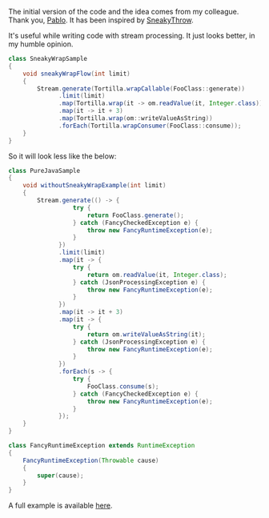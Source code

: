 The initial version of the code and the idea comes from my colleague.
Thank you, [Pablo](https://github.com/pablocrossa).
It has been inspired by [SneakyThrow](https://projectlombok.org/features/SneakyThrows). 

It's useful while writing code with stream processing. It just looks better, in my humble opinion.

```java
class SneakyWrapSample
{
    void sneakyWrapFlow(int limit)
    {
        Stream.generate(Tortilla.wrapCallable(FooClass::generate))
              .limit(limit)
              .map(Tortilla.wrap(it -> om.readValue(it, Integer.class)))
              .map(it -> it + 3)
              .map(Tortilla.wrap(om::writeValueAsString))
              .forEach(Tortilla.wrapConsumer(FooClass::consume));
    }
}
```

So it will look less like the below:
```java
class PureJavaSample
{
    void withoutSneakyWrapExample(int limit)
    {
        Stream.generate(() -> {
                  try {
                      return FooClass.generate();
                  } catch (FancyCheckedException e) {
                      throw new FancyRuntimeException(e);
                  }
              })
              .limit(limit)
              .map(it -> {
                  try {
                      return om.readValue(it, Integer.class);
                  } catch (JsonProcessingException e) {
                      throw new FancyRuntimeException(e);
                  }
              })
              .map(it -> it + 3)
              .map(it -> {
                  try {
                      return om.writeValueAsString(it);
                  } catch (JsonProcessingException e) {
                      throw new FancyRuntimeException(e);
                  }
              })
              .forEach(s -> {
                  try {
                      FooClass.consume(s);
                  } catch (FancyCheckedException e) {
                      throw new FancyRuntimeException(e);
                  }
              });
    }
}

class FancyRuntimeException extends RuntimeException
{
    FancyRuntimeException(Throwable cause)
    {
        super(cause);
    }
}
```
A full example is available [here](https://github.com/rczyzewski/tortilla/blob/main/examples/src/test/java/io/github/rczyzewski/tortilla/TortillaExampleTest.java).
